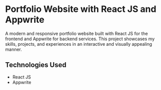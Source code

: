 # Portfolio Website with React JS and Appwrite

A modern and responsive portfolio website built with React JS for the frontend and Appwrite for backend services. This project showcases my skills, projects, and experiences in an interactive and visually appealing manner.

## **Technologies Used**
- React JS
- Appwrite
